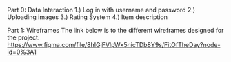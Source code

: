 Part 0: Data Interaction
1.) Log in with username and password
2.) Uploading images
3.) Rating System
4.) Item description

Part 1: Wireframes
The link below is to the different wireframes designed for the project.
https://www.figma.com/file/8hIGjFVlpWx5nicTDb8Y9s/FitOfTheDay?node-id=0%3A1